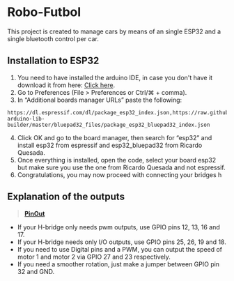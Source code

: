 # Robo-Futbol

This project is created to manage cars by means of an single ESP32 and a single bluetooth control per car.

## Installation to ESP32
1. You need to have installed the arduino IDE, in case you don't have it download it from here: [Click here](https://www.arduino.cc/en/software/#ide).
2. Go to Preferences (File > Preferences or Ctrl/⌘ + comma).
3. In “Additional boards manager URLs” paste the following:
```
https://dl.espressif.com/dl/package_esp32_index.json,https://raw.githubusercontent.com/ricardoquesada/esp32-arduino-lib-builder/master/bluepad32_files/package_esp32_bluepad32_index.json
```
4. Click OK and go to the board manager, then search for “esp32” and install esp32 from espressif and esp32_bluepad32 from Ricardo Quesada.
5. Once everything is installed, open the code, select your board esp32 but make sure you use the one from Ricardo Quesada and not espressif.
6. Congratulations, you may now proceed with connecting your bridges h

## Explanation of the outputs
> **[PinOut](https://robo-futbol.vercel.app/en/guides/pinout/)**
- If your H-bridge only needs pwm outputs, use GPIO pins 12, 13, 16 and 17.
- If your H-bridge needs only I/O outputs, use GPIO pins 25, 26, 19 and 18.
- If you need to use Digital pins and a PWM, you can output the speed of motor 1 and motor 2 via GPIO 27 and 23 respectively.
- If you need a smoother rotation, just make a jumper between GPIO pin 32 and GND.